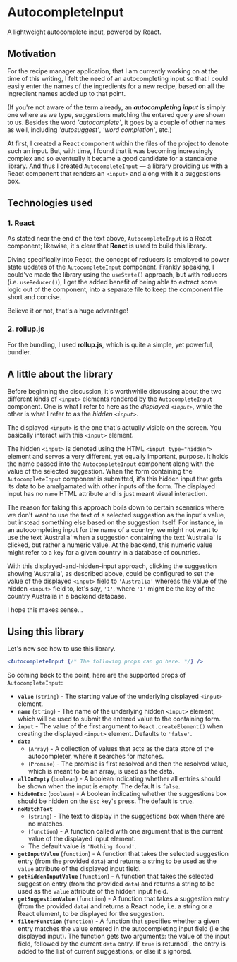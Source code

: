 # AutocompleteInput

A lightweight autocomplete input, powered by React.

## Motivation

For the recipe manager application, that I am currently working on at the time of this writing, I felt the need of an autocompleting input so that I could easily enter the names of the ingredients for a new recipe, based on all the ingredient names added up to that point. 

(If you're not aware of the term already, an **_autocompleting input_** is simply one where as we type, suggestions matching the entered query are shown to us. Besides the word _'autocomplete'_, it goes by a couple of other names as well, including _'autosuggest'_, _'word completion'_, etc.)

At first, I created a React component within the files of the project to denote such an input. But, with time, I found that it was becoming increasingly complex and so eventually it became a good candidate for a standalone library. And thus I created `AutocompleteInput` — a library providing us with a React component that renders an `<input>` and along with it a suggestions box.

## Technologies used

### 1. React

As stated near the end of the text above, `AutocompleteInput` is a React component; likewise, it's clear that **React** is used to build this library.

Diving specifically into React, the concept of reducers is employed to power state updates of the `AutocompleteInput` component. Frankly speaking, I could've made the library using the `useState()` approach, but with reducers (i.e. `useReducer()`), I get the added benefit of being able to extract some logic out of the component, into a separate file to keep the component file short and concise.

Believe it or not, that's a huge advantage!

### 2. rollup.js

For the bundling, I used **rollup.js**, which is quite a simple, yet powerful, bundler.


## A little about the library

Before beginning the discussion, it's worthwhile discussing about the two different kinds of `<input>` elements rendered by the `AutocompleteInput` component. One is what I refer to here as the _displayed `<input>`_, while the other is what I refer to as the _hidden `<input>`_.

The displayed `<input>` is the one that's actually visible on the screen. You basically interact with this `<input>` element.

The hidden `<input>` is denoted using the HTML `<input type="hidden">` element and serves a very different, yet equally important, purpose. It holds the name passed into the `AutocompleteInput` component along with the value of the selected suggestion. When the form containing the `AutocompleteInput` component is submitted, it's this hidden input that gets its data to be amalgamated with other inputs of the form. The displayed input has no `name` HTML attribute and is just meant visual interaction.

The reason for taking this approach boils down to certain scenarios where we don't want to use the text of a selected suggestion as the input's value, but instead something else based on the suggestion itself. For instance, in an autocompleting input for the name of a country, we might not want to use the text 'Australia' when a suggestion containing the text 'Australia' is clicked, but rather a numeric value. At the backend, this numeric value might refer to a key for a given country in a database of countries.

With this displayed-and-hidden-input approach, clicking the suggestion showing 'Australia', as described above, could be configured to set the value of the displayed `<input>` field to `'Australia'` whereas the value of the hidden `<input>` field to, let's say, `'1'`, where `'1'` might be the key of the country Australia in a backend database.

I hope this makes sense...

## Using this library

Let's now see how to use this library.

```jsx
<AutocompleteInput {/* The following props can go here. */} />
```

So coming back to the point, here are the supported props of `AutocompleteInput`:

- **`value`** (`string`) - The starting value of the underlying displayed `<input>` element.
- **`name`** (`string`) - The name of the underlying hidden `<input>` element, which will be used to submit the entered value to the containing form.
- **`input`** - The value of the first argument to `React.createElement()` when creating the displayed `<input>` element. Defaults to `'false'`.
- **`data`**
  - (`Array`) - A collection of values that acts as the data store of the autocompleter, where it searches for matches.
  - (`Promise`) - The promise is first resolved and then the resolved value, which is meant to be an array, is used as the data.
- **`allOnEmpty`** (`boolean`) - A boolean indicating whether all entries should be shown when the input is empty. The default is `false`.
- **`hideOnEsc`** (`boolean`) - A boolean indicating whether the suggestions box should be hidden on the `Esc` key's press. The default is `true`.
- **`noMatchText`**
  - (`string`) - The text to display in the suggestions box when there are no matches.
  - (`function`) - A function called with one argument that is the current value of the displayed input element.
  - The default value is `'Nothing found'`.
- **`getInputValue`** (`function`) - A function that takes the selected suggestion entry (from the provided `data`) and returns a string to be used as the `value` attribute of the displayed input field.
- **`getHiddenInputValue`** (`function`) - A function that takes the selected suggestion entry (from the provided `data`) and returns a string to be used as the `value` attribute of the hidden input field.
- **`getSuggestionValue`** (`function`) - A function that takes a suggestion entry (from the provided `data`) and returns a React node, i.e. a string or a React element, to be displayed for the suggestion.
- **`filterFunction`** (`function`) - A function that specifies whether a given entry matches the value entered in the autocompleting input field (i.e the displayed input). The function gets two arguments: the value of the input field, followed by the current `data` entry. If `true` is returned`, the entry is added to the list of current suggestions, or else it's ignored.
